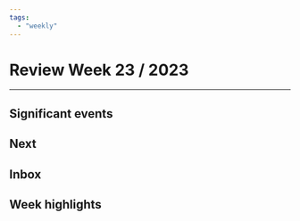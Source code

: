 ```yaml
---
tags:
  - "weekly"
---
```


# Review Week 23 / 2023

---

## Significant events

## Next

## Inbox


## Week highlights


